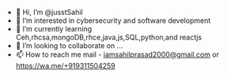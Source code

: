 - 👋 Hi, I’m @jusstSahil
- 👀 I’m interested in cybersecurity and software development 
- 🌱 I’m currently learning Ceh,rhcsa,mongoDB,rhce,java,js,SQL,python,and reactjs
- 💞️ I’m looking to collaborate on ...
- 📫 How to reach me mail - iamsahilprasad2000@gmail.com or https://wa.me/+919311504259

<!---
jusstSahil/jusstSahil is a ✨ special ✨ repository because its `README.md` (this file) appears on your GitHub profile.
You can click the Preview link to take a look at your changes.
--->
